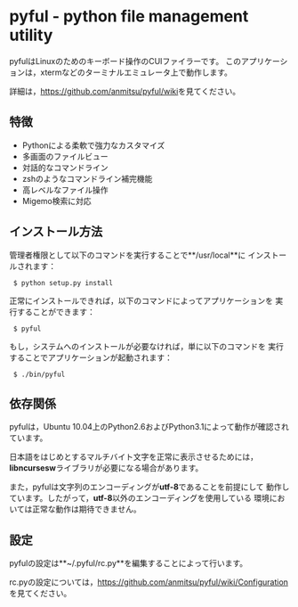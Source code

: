 pyful - python file management utility
======================================

pyfulはLinuxのためのキーボード操作のCUIファイラーです。
このアプリケーションは，xtermなどのターミナルエミュレータ上で動作します。

詳細は，<https://github.com/anmitsu/pyful/wiki>を見てください。

特徴
----

* Pythonによる柔軟で強力なカスタマイズ
* 多画面のファイルビュー
* 対話的なコマンドライン
* zshのようなコマンドライン補完機能
* 高レベルなファイル操作
* Migemo検索に対応

インストール方法
--------------

管理者権限として以下のコマンドを実行することで**/usr/local**に
インストールされます：

     $ python setup.py install

正常にインストールできれば，以下のコマンドによってアプリケーションを
実行することができます：

     $ pyful

もし，システムへのインストールが必要なければ，単に以下のコマンドを
実行することでアプリケーションが起動されます：

     $ ./bin/pyful

依存関係
--------

pyfulは，Ubuntu 10.04上のPython2.6およびPython3.1によって動作が確認されています。

日本語をはじめとするマルチバイト文字を正常に表示させるためには，
**libncursesw**ライブラリが必要になる場合があります。

また，pyfulは文字列のエンコーディングが**utf-8**であることを前提にして
動作しています。したがって，**utf-8**以外のエンコーディングを使用している
環境においては正常な動作は期待できません。

設定
----

pyfulの設定は**~/.pyful/rc.py**を編集することによって行います。

rc.pyの設定については，<https://github.com/anmitsu/pyful/wiki/Configuration>を見てください。
